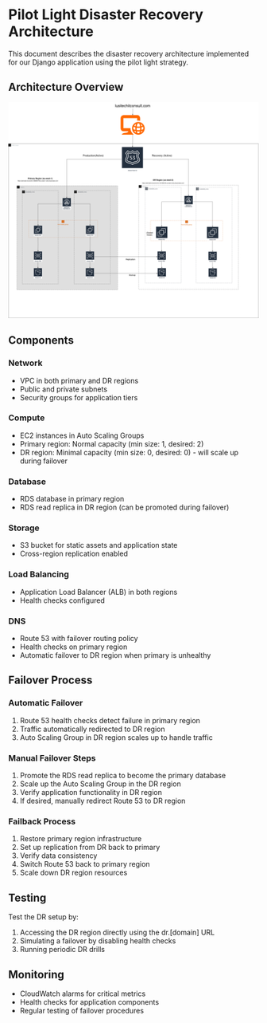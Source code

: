 # Pilot Light Disaster Recovery Architecture

This document describes the disaster recovery architecture implemented for our Django application using the pilot light strategy.

## Architecture Overview
![fgds](src/dr.drawio.png)

## Components

### Network
- VPC in both primary and DR regions
- Public and private subnets
- Security groups for application tiers

### Compute
- EC2 instances in Auto Scaling Groups
- Primary region: Normal capacity (min size: 1, desired: 2)
- DR region: Minimal capacity (min size: 0, desired: 0) - will scale up during failover

### Database
- RDS database in primary region
- RDS read replica in DR region (can be promoted during failover)

### Storage
- S3 bucket for static assets and application state
- Cross-region replication enabled

### Load Balancing
- Application Load Balancer (ALB) in both regions
- Health checks configured

### DNS
- Route 53 with failover routing policy
- Health checks on primary region
- Automatic failover to DR region when primary is unhealthy

## Failover Process

### Automatic Failover
1. Route 53 health checks detect failure in primary region
2. Traffic automatically redirected to DR region
3. Auto Scaling Group in DR region scales up to handle traffic

### Manual Failover Steps
1. Promote the RDS read replica to become the primary database
2. Scale up the Auto Scaling Group in the DR region
3. Verify application functionality in DR region
4. If desired, manually redirect Route 53 to DR region

### Failback Process
1. Restore primary region infrastructure
2. Set up replication from DR back to primary
3. Verify data consistency
4. Switch Route 53 back to primary region
5. Scale down DR region resources

## Testing

Test the DR setup by:
1. Accessing the DR region directly using the dr.[domain] URL
2. Simulating a failover by disabling health checks
3. Running periodic DR drills

## Monitoring

- CloudWatch alarms for critical metrics
- Health checks for application components
- Regular testing of failover procedures
